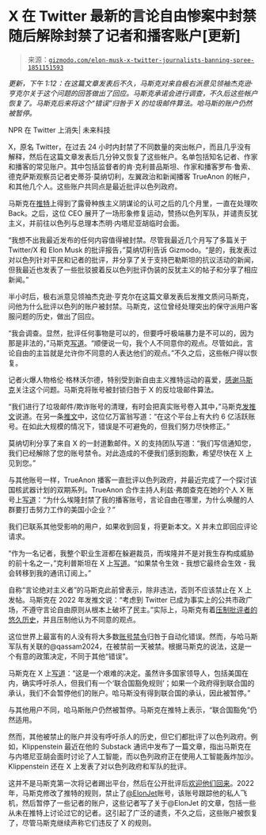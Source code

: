 <!--yml

类别: 未分类

日期: 2024-05-27 14:37:36

-->

# X 在 Twitter 最新的言论自由惨案中封禁随后解除封禁了记者和播客账户[更新]

> 来源：[`gizmodo.com/elon-musk-x-twitter-journalists-banning-spree-1851151593`](https://gizmodo.com/elon-musk-x-twitter-journalists-banning-spree-1851151593)

*更新，下午 1:12：在这篇文章发表后不久，马斯克对来自极右派意见领袖杰克逊·亨克尔关于这个问题的回答做出了回应。马斯克承诺会进行调查，不久后这些帐户恢复了。马斯克后来将这个“错误”归咎于 X 的垃圾邮件算法。哈马斯的账户仍然被暂停。*

NPR 在 Twitter 上消失| 未来科技

<track kind="captions" label="英文" src="https://kinja.com/api/videoupload/caption/19848.vtt" srclang="en">

X，原名 Twitter，在过去 24 小时内封禁了不同数量的突出帐户，而且几乎没有解释，然后在这篇文章发表后几分钟又恢复了这些帐户。名单包括知名记者、作家和播客的常见账户。其中包括监督者的肯·克利普品斯坦、作家和播客罗布·鲁索、德克萨斯观察员记者史蒂芬·莫纳切利，左翼政治和新闻播客 TrueAnon 的帐户，和其他几个人。这些账户共同点是最近批评以色列政府。

马斯克在[推特](https://gizmodo.com/elon-musk-antisimite-tweet-racist-truth-1851027888)上得到了露骨种族主义阴谋论的认可之后的几个月里，一直在处理吹 Back。之后，这位 CEO 展开了一场形象修复运动，赞扬以色列军队，并谴责反犹主义，并前往以色列与总理本杰明·内塔尼亚胡临时会面。

“我想不出我最近发布的任何内容值得被封禁。尽管我最近几个月写了多篇关于 Twitter/X 和 Elon Musk 的批评报告，”莫纳切利告诉 Gizmodo。“是的，我发表过对以色列针对平民和记者的批评，并分享了关于支持巴勒斯坦的抗议活动的新闻，但我最近也发表了一些批驳披着反以色列批评伪装的反犹主义的帖子和分享了相应新闻。”

半小时后，极右派意见领袖杰克逊·亨克尔在这篇文章发表后发推文质问马斯克，问他为什么批评以色列的账户被封禁。马斯克，这位曾经处理突出的保守派用户客服问题的历史，做出了回应。

“我会调查。显然，批评任何事物是可以的，但要呼吁极端暴力是不可以的，因为那是非法的，”马斯克[写道](https://twitter.com/elonmusk/status/1744763197347832062)。“顺便说一句，我个人不同意你的观点。尽管如此，言论自由的主旨就是允许你不同意的人表达他们的观点。”不久之后，这些帐户得以恢复。

记者火爆人物格伦·格林沃尔德，特别受到新自由主义推特运动的喜爱，[感谢马斯克](https://twitter.com/ggreenwald/status/1744766599830069617)关注这个问题。马斯克将账号被封锁归咎于 X 的反垃圾邮件算法。

“我们进行了垃圾邮件/欺诈账号的清理，有时会把真实账号卷入其中，”马斯克[发推文](https://twitter.com/elonmusk/status/1744778778381877427)说道。在另一条[推文](https://twitter.com/elonmusk/with_replies)中，这位亿万富翁写道：“在这个平台上有大约 6 亿活跃账号。在如此大规模的情况下，错误是不可避免的，但我们努力尽快修正。”

莫纳切利分享了来自 X 的一封道歉邮件。X 的支持团队写道：“我们写信通知您，我们已经解除了您的账号禁令。对此造成的不便我们感到抱歉，希望尽快在 X 上见到您。”

与其他账号一样，TrueAnon 播客一直批评以色列政府，并最近完成了一个探讨该国核武器计划的双期系列。TrueAnon 合作主持人利兹·弗朗查克在她的个人 X 账号上[写道](https://twitter.com/liz_franczak/status/1744712132015370527)：“为什么埃隆封禁了我的播客账号，言论自由在哪里，为什么唤醒的人群要打击努力工作的美国小企业？”

我们已联系其他受影响的用户，如果收到回复，将更新本文。X 并未立即回应评论请求。

“作为一名记者，我整个职业生涯都在躲避裁员，而埃隆并不是对我生存构成威胁的前十名之一，”克利普斯坦在 X 上[写道](https://twitter.com/kenklippenstein/status/1744773403595231310)。“如果禁令生效 - 我想它最终会生效 - 我会转移到我的通讯订阅上。”

自称“言论绝对主义者”的马斯克此前曾表示，除非违法，否则不应该禁止在 X 上发帖。马斯克在 2022 年发推文说：“考虑到 Twitter 已成为事实上的公共市政广场，不遵守言论自由原则从根本上破坏了民主。”实际上，马斯克有着[压制批评者的悠久历史](https://gizmodo.com/10-times-elon-musk-censored-twitter-users-1850570720)，并且压制他认为不同意的观点。

这位世界上最富有的人没有将大多数[账号禁令](https://www.businessinsider.com/elon-musk-says-banning-hamas-x-account-was-tough-call-2024-1)归咎于自动化错误。然而，与哈马斯军队有关联的@qassam2024，在被禁前一天被禁。根据马斯克的说法，这是一个有意的政策决定，不同于其他“错误”。

马斯克在 X 上[写道](https://twitter.com/elonmusk/status/1744520978921587184)：“这是一个艰难的决定。虽然许多国家领导人，包括美国在内，确实呼吁杀人，但我们有一个‘联合国豁免规则’；如果一个政府得到联合国的承认，我们不会暂停他们的账户。哈马斯没有得到联合国的承认，因此被暂停。”

与其他用户不同，哈马斯账户仍然被暂停。马斯克在推特上表示，“联合国豁免”仍然适用。

然而，其他被禁止的账户并没有呼吁杀人的历史，但它们都批评了以色列政府。例如，Klippenstein 最近在他的 Substack 通讯中发布了一篇文章，指出马斯克在与内塔尼亚胡会面时讨论了人工智能，而以色列政府正在使用人工智能轰炸加沙。Klippenstein 还在 X 上发表了对以色列政府和军队的批评。

这并不是马斯克第一次将记者踢出平台，然后在公开批评后[欢迎他们回来](https://gizmodo.com/elon-musk-twitter-elonjet-banned-private-plane-tracker-1849891785)。2022 年，马斯克修改了推特的规则，禁止了[@ElonJet](https://gizmodo.com/elon-musk-shadowban-elonjet-private-jet-twitter-1849882446)账号，该账号跟踪他的私人飞机，然后暂停了一些记者的账户，这些记者写了关于@ElonJet 的文章，包括一些从未在推特上讨论过它的记者。这引起了广泛的谴责，不久之后，这些账户被恢复了，尽管马斯克继续声称它们违反了 X 的规则。
